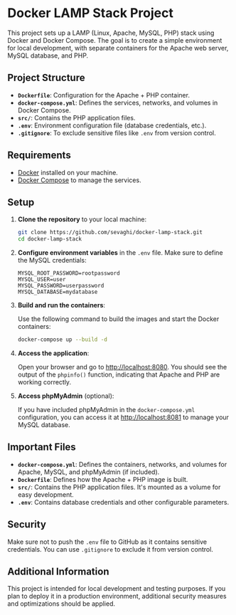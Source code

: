 
# Docker LAMP Stack Project

This project sets up a LAMP (Linux, Apache, MySQL, PHP) stack using Docker and Docker Compose. The goal is to create a simple environment for local development, with separate containers for the Apache web server, MySQL database, and PHP.

## Project Structure

- **`Dockerfile`**: Configuration for the Apache + PHP container.
- **`docker-compose.yml`**: Defines the services, networks, and volumes in Docker Compose.
- **`src/`**: Contains the PHP application files.
- **`.env`**: Environment configuration file (database credentials, etc.).
- **`.gitignore`**: To exclude sensitive files like `.env` from version control.

## Requirements

- [Docker](https://www.docker.com/get-started) installed on your machine.
- [Docker Compose](https://docs.docker.com/compose/install/) to manage the services.

## Setup

1. **Clone the repository** to your local machine:

   ```bash
   git clone https://github.com/sevaghi/docker-lamp-stack.git
   cd docker-lamp-stack
   ```

2. **Configure environment variables** in the `.env` file. Make sure to define the MySQL credentials:

   ```env
   MYSQL_ROOT_PASSWORD=rootpassword
   MYSQL_USER=user
   MYSQL_PASSWORD=userpassword
   MYSQL_DATABASE=mydatabase
   ```

3. **Build and run the containers**:

   Use the following command to build the images and start the Docker containers:

   ```bash
   docker-compose up --build -d
   ```

4. **Access the application**:

   Open your browser and go to [http://localhost:8080](http://localhost:8080). You should see the output of the `phpinfo()` function, indicating that Apache and PHP are working correctly.

5. **Access phpMyAdmin** (optional):

   If you have included phpMyAdmin in the `docker-compose.yml` configuration, you can access it at [http://localhost:8081](http://localhost:8081) to manage your MySQL database.

## Important Files

- **`docker-compose.yml`**: Defines the containers, networks, and volumes for Apache, MySQL, and phpMyAdmin (if included).
- **`Dockerfile`**: Defines how the Apache + PHP image is built.
- **`src/`**: Contains the PHP application files. It's mounted as a volume for easy development.
- **`.env`**: Contains database credentials and other configurable parameters.

## Security

Make sure not to push the `.env` file to GitHub as it contains sensitive credentials. You can use `.gitignore` to exclude it from version control.

## Additional Information

This project is intended for local development and testing purposes. If you plan to deploy it in a production environment, additional security measures and optimizations should be applied.
